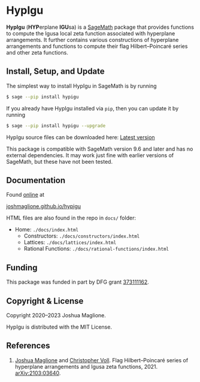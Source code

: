 # HypIgu

**HypIgu** (**HYP**erplane **IGU**sa) is a [SageMath](https://www.sagemath.org/) package that provides functions to compute the Igusa local zeta function associated with hyperplane arrangements. It further contains various constructions of hyperplane arrangements and functions to compute their flag Hilbert&ndash;Poincaré series and other zeta functions. 

## Install, Setup, and Update

The simplest way to install HypIgu in SageMath is by running 

```bash
$ sage --pip install hypigu
```

If you already have HypIgu installed via `pip`, then you can update it by running 

```bash
$ sage --pip install hypigu --upgrade
```

HypIgu source files can be downloaded here: [Latest version](https://github.com/joshmaglione/hypigu/releases/latest)

This package is compatible with SageMath version 9.6 and later and has no external dependencies. It may work just fine with earlier versions of SageMath, but these have not been tested.

## Documentation

Found [online](https://joshmaglione.github.io/hypigu/) at

[joshmaglione.github.io/hypigu](https://joshmaglione.github.io/hypigu/)

HTML files are also found in the repo in `docs/` folder: 
- Home: `./docs/index.html`
    - Constructors: `./docs/constructors/index.html`
    - Lattices: `./docs/lattices/index.html`
    - Rational Functions: `./docs/rational-functions/index.html`

## Funding 

This package was funded in part by DFG grant [373111162](https://gepris.dfg.de/gepris/projekt/373111162?language=en).

## Copyright & License

Copyright 2020&ndash;2023 Joshua Maglione.

HypIgu is distributed with the MIT License.

## References 

1. [Joshua Maglione](https://joshmaglione.com/) and [Christopher Voll](https://www.math.uni-bielefeld.de/~voll/). Flag Hilbert&ndash;Poincar&#233; series of hyperplane arrangements and Igusa zeta functions, 2021. [arXiv:2103:03640](https://arxiv.org/abs/2103.03640).
   